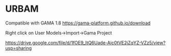 # URBAM
 Compatible with GAMA 1.8 https://gama-platform.github.io/download

Right click on User Models->Import->Gama Project

https://drive.google.com/file/d/1fOE9_ItQ6Uade-Aic0tVE2jZqYZ-VZz5/view?usp=sharing
